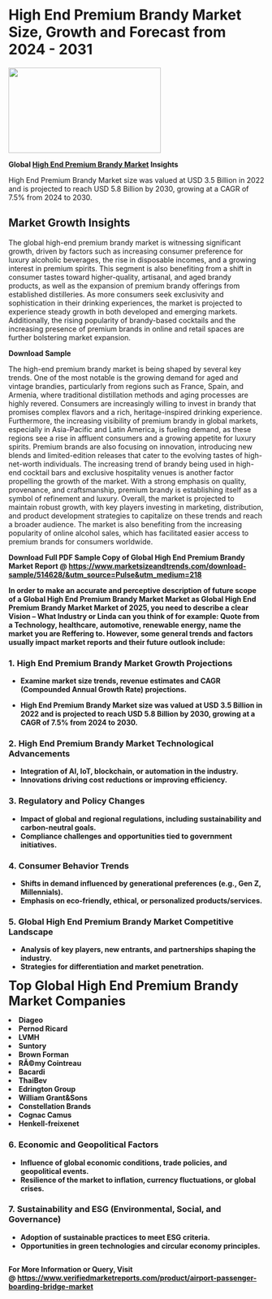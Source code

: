 <H1>High End Premium Brandy Market Size, Growth and Forecast from 2024 - 2031</H1><img class="aligncenter size-medium wp-image-584254" src="https://thirdeyenews.in/wp-content/uploads/2024/09/Global-Market-Research-300x168.jpeg" alt="" width="300" height="168" /><p><strong>Global&nbsp;<a href="https://www.marketsizeandtrends.com/download-sample/514628/&amp;utm_source=Pulse&amp;utm_medium=218">High End Premium Brandy Market</a> Insights</strong></p><p>High End Premium Brandy Market size was valued at USD 3.5 Billion in 2022 and is projected to reach USD 5.8 Billion by 2030, growing at a CAGR of 7.5% from 2024 to 2030.</p><p><h2>Market Growth Insights</h2> <p>The global high-end premium brandy market is witnessing significant growth, driven by factors such as increasing consumer preference for luxury alcoholic beverages, the rise in disposable incomes, and a growing interest in premium spirits. This segment is also benefiting from a shift in consumer tastes toward higher-quality, artisanal, and aged brandy products, as well as the expansion of premium brandy offerings from established distilleries. As more consumers seek exclusivity and sophistication in their drinking experiences, the market is projected to experience steady growth in both developed and emerging markets. Additionally, the rising popularity of brandy-based cocktails and the increasing presence of premium brands in online and retail spaces are further bolstering market expansion.</p> <p><strong>Download Sample</strong></p> <p>The high-end premium brandy market is being shaped by several key trends. One of the most notable is the growing demand for aged and vintage brandies, particularly from regions such as France, Spain, and Armenia, where traditional distillation methods and aging processes are highly revered. Consumers are increasingly willing to invest in brandy that promises complex flavors and a rich, heritage-inspired drinking experience. Furthermore, the increasing visibility of premium brandy in global markets, especially in Asia-Pacific and Latin America, is fueling demand, as these regions see a rise in affluent consumers and a growing appetite for luxury spirits. Premium brands are also focusing on innovation, introducing new blends and limited-edition releases that cater to the evolving tastes of high-net-worth individuals. The increasing trend of brandy being used in high-end cocktail bars and exclusive hospitality venues is another factor propelling the growth of the market. With a strong emphasis on quality, provenance, and craftsmanship, premium brandy is establishing itself as a symbol of refinement and luxury. Overall, the market is projected to maintain robust growth, with key players investing in marketing, distribution, and product development strategies to capitalize on these trends and reach a broader audience. The market is also benefiting from the increasing popularity of online alcohol sales, which has facilitated easier access to premium brands for consumers worldwide. <p><strong></p><p><span class=""><strong>Download Full PDF Sample Copy of Global High End Premium Brandy Market Report</strong> @ <a href="https://www.marketsizeandtrends.com/download-sample/514628/&amp;utm_source=Pulse&amp;utm_medium=218" target="_blank">https://www.marketsizeandtrends.com/download-sample/514628/&amp;utm_source=Pulse&amp;utm_medium=218</a></span></p><p>In order to make an accurate and perceptive description of future scope of a Global&nbsp;High End Premium Brandy Market Market as Global&nbsp;High End Premium Brandy Market Market of 2025, you need to describe a clear Vision &ndash; What Industry or Linda can you think of for example: Quote from a Technology, healthcare, automotive, renewable energy, name the market you are Reffering to. However, some general trends and factors usually impact market reports and their future outlook include:</p><h3>1.&nbsp;<strong>High End Premium Brandy Market Growth Projections</strong></h3><ul><li>Examine market size trends, revenue estimates and CAGR (Compounded Annual Growth Rate) projections.</li><li><p>High End Premium Brandy Market size was valued at USD 3.5 Billion in 2022 and is projected to reach USD 5.8 Billion by 2030, growing at a CAGR of 7.5% from 2024 to 2030.</p></li></ul><h3>2.&nbsp;<strong>High End Premium Brandy Market Technological Advancements</strong></h3><ul><li>Integration of AI, IoT, blockchain, or automation in the industry.</li><li>Innovations driving cost reductions or improving efficiency.</li></ul><h3>3.&nbsp;<strong>Regulatory and Policy Changes</strong></h3><ul><li>Impact of global and regional regulations, including sustainability and carbon-neutral goals.</li><li>Compliance challenges and opportunities tied to government initiatives.</li></ul><h3>4.&nbsp;<strong>Consumer Behavior Trends</strong></h3><ul><li>Shifts in demand influenced by generational preferences (e.g., Gen Z, Millennials).</li><li>Emphasis on eco-friendly, ethical, or personalized products/services.</li></ul><h3>5.&nbsp;<strong>Global High End Premium Brandy Market Competitive Landscape</strong></h3><ul><li>Analysis of key players, new entrants, and partnerships shaping the industry.</li><li>Strategies for differentiation and market penetration.</li></ul><p data-pm-slice="1 1 []"><span style="color: inherit; font-family: inherit; font-size: 25px;">Top Global High End Premium Brandy Market Companies</span></p><div class="" data-test-id=""><p><li>Diageo</li><li> Pernod Ricard</li><li> LVMH</li><li> Suntory</li><li> Brown Forman</li><li> RÃ©my Cointreau</li><li> Bacardi</li><li> ThaiBev</li><li> Edrington Group</li><li> William Grant&Sons</li><li> Constellation Brands</li><li> Cognac Camus</li><li> Henkell-freixenet</li></p></div><h3>6.&nbsp;<strong>Economic and Geopolitical Factors</strong></h3><ul><li>Influence of global economic conditions, trade policies, and geopolitical events.</li><li>Resilience of the market to inflation, currency fluctuations, or global crises.</li></ul><h3>7.&nbsp;<strong>Sustainability and ESG (Environmental, Social, and Governance)</strong></h3><ul><li>Adoption of sustainable practices to meet ESG criteria.</li><li>Opportunities in green technologies and circular economy principles.</li></ul><h2><strong style="font-size: 14px;">For More Information or Query, Visit @&nbsp;</strong><a style="background-color: #ffffff; font-size: 14px;" href="https://www.marketsizeandtrends.com/report/high-end-premium-brandy-market/" target="_blank">https://www.verifiedmarketreports.com/product/airport-passenger-boarding-bridge-market</a></h2>
